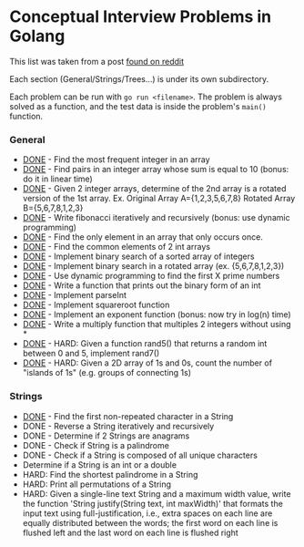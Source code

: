 # Conceptual Interview Problems in Golang
This list was taken from a post [found on reddit](https://www.reddit.com/r/cscareerquestions/comments/20ahfq/heres_a_pretty_big_list_of_programming_interview/?st=j8dc7k2e&sh=11599122)

Each section (General/Strings/Trees...) is under its own subdirectory.

Each problem can be run with `go run <filename>`. The problem is always solved
as a function, and the test data is inside the problem's `main()` function.

### General
 - [DONE](https://github.com/devedge/GolangPractice/blob/master/ConceptualInterviewProblems/General/mostfreqint.go) - Find the most frequent integer in an array
 - [DONE](https://github.com/devedge/GolangPractice/blob/master/ConceptualInterviewProblems/General/sum10.go) - Find pairs in an integer array whose sum is equal to 10 (bonus: do it in linear time)
 - [DONE](https://github.com/devedge/GolangPractice/blob/master/ConceptualInterviewProblems/General/rotatedarrays.go) - Given 2 integer arrays, determine of the 2nd array is a rotated version of the 1st array. Ex. Original Array A={1,2,3,5,6,7,8} Rotated Array B={5,6,7,8,1,2,3}
 - [DONE](https://github.com/devedge/GolangPractice/blob/master/ConceptualInterviewProblems/General/fibonacci.go) - Write fibonacci iteratively and recursively (bonus: use dynamic programming)
 - [DONE](https://github.com/devedge/GolangPractice/blob/master/ConceptualInterviewProblems/General/singlenum.go) - Find the only element in an array that only occurs once.
 - [DONE](https://github.com/devedge/GolangPractice/blob/master/ConceptualInterviewProblems/General/commonelements.go) - Find the common elements of 2 int arrays
 - [DONE](https://github.com/devedge/GolangPractice/blob/master/ConceptualInterviewProblems/General/binarysearch.go) - Implement binary search of a sorted array of integers
 - [DONE](https://github.com/devedge/GolangPractice/blob/master/ConceptualInterviewProblems/General/binarysearch-rotated.go) - Implement binary search in a rotated array (ex. {5,6,7,8,1,2,3})
 - [DONE](https://github.com/devedge/GolangPractice/blob/master/ConceptualInterviewProblems/General/primesievedynamic.go) - Use dynamic programming to find the first X prime numbers
 - [DONE](https://github.com/devedge/GolangPractice/blob/master/ConceptualInterviewProblems/General/printbinaryint.go) - Write a function that prints out the binary form of an int
 - [DONE](https://github.com/devedge/GolangPractice/blob/master/ConceptualInterviewProblems/General/parseint.go) - Implement parseInt
 - [DONE](https://github.com/devedge/GolangPractice/blob/master/ConceptualInterviewProblems/General/sqrt.go) - Implement squareroot function
 - [DONE](https://github.com/devedge/GolangPractice/blob/master/ConceptualInterviewProblems/General/exponent.go) - Implement an exponent function (bonus: now try in log(n) time)
 - [DONE](https://github.com/devedge/GolangPractice/blob/master/ConceptualInterviewProblems/General/multiply.go) - Write a multiply function that multiples 2 integers without using *
 - [DONE](https://github.com/devedge/GolangPractice/blob/master/ConceptualInterviewProblems/General/rand7.go) - HARD: Given a function rand5() that returns a random int between 0 and 5, implement rand7()
 - [DONE](https://github.com/devedge/GolangPractice/blob/master/ConceptualInterviewProblems/General/islandclusters.go) - HARD: Given a 2D array of 1s and 0s, count the number of "islands of 1s" (e.g. groups of connecting 1s)

### Strings
 - [DONE](https://github.com/devedge/GolangPractice/blob/master/ConceptualInterviewProblems/firstnon-repeated.go) - Find the first non-repeated character in a String
 - DONE - Reverse a String iteratively and recursively
 - DONE - Determine if 2 Strings are anagrams
 - DONE - Check if String is a palindrome
 - DONE - Check if a String is composed of all unique characters
 - Determine if a String is an int or a double
 - HARD: Find the shortest palindrome in a String
 - HARD: Print all permutations of a String
 - HARD: Given a single-line text String and a maximum width value, write the function 'String justify(String text, int maxWidth)' that formats the input text using full-justification, i.e., extra spaces on each line are equally distributed between the words; the first word on each line is flushed left and the last word on each line is flushed right
